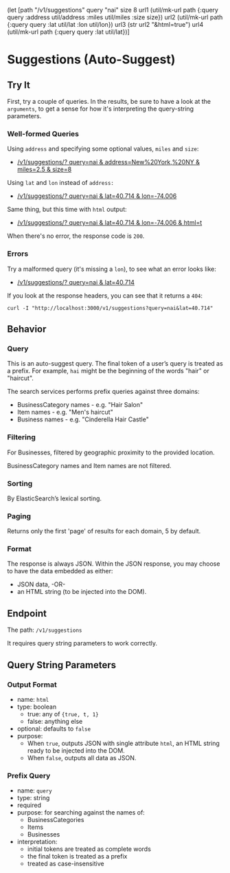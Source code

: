
  (let [path "/v1/suggestions"
        query "nai"
        size 8
        url1 (util/mk-url path {:query query
                                :address util/address
                                :miles util/miles
                                :size size})
        url2 (util/mk-url path {:query query
                                :lat util/lat
                                :lon util/lon})
        url3 (str url2 "&html=true")
        url4 (util/mk-url path {:query query :lat util/lat})]

# Suggestions (Auto-Suggest)
      
## Try It

First, try a couple of queries.  In the results, be sure to have a look at the `arguments`, to get a sense for how it's interpreting the query-string parameters.

### Well-formed Queries

Using `address` and specifying some optional values, `miles` and `size`:

* [/v1/suggestions/?
   query=nai &
   address=New%20York,%20NY &
   miles=2.5 &
   size=8
  ](http://localhost:3000/v1/suggestions?query=nai&address=New%20York,%20NY&miles=2.5&size=8)

Using `lat` and `lon` instead of `address:`

* [/v1/suggestions/?
   query=nai &
   lat=40.714 &
   lon=-74.006
  ](http://localhost:3000/v1/suggestions?query=nai&lat=40.714&lon=-74.006)

Same thing, but this time with `html` output:

* [/v1/suggestions/?
   query=nai &
   lat=40.714 &
   lon=-74.006 &
   html=t
  ](http://localhost:3000/v1/suggestions?query=nai&lat=40.714&lon=-74.006&html=t)

When there's no error, the response code is `200`.

### Errors

Try a malformed query (it's missing a `lon`), to see what an error looks like:

* [/v1/suggestions/?
   query=nai &
   lat=40.714
  ](http://localhost:3000/v1/suggestions?query=nai&lat=40.714)

If you look at the response headers, you can see that it returns a `404`:

`curl -I "http://localhost:3000/v1/suggestions?query=nai&lat=40.714"`


## Behavior

### Query

This is an auto-suggest query.  The final token of a user’s query is treated as a prefix.  For example, `hai` might be the beginning of the words "hair" or "haircut".
      
The search services performs prefix queries against three domains:

* BusinessCategory names - e.g. "Hair Salon"
* Item names - e.g. "Men's haircut"
* Business names - e.g. "Cinderella Hair Castle"
      

### Filtering

For Businesses, filtered by geographic proximity to the provided location.

BusinessCategory names and Item names are not filtered.
      
### Sorting

By ElasticSearch’s lexical sorting.
      
### Paging

Returns only the first 'page' of results for each domain, 5 by default.

### Format

The response is always JSON.  Within the JSON response, you may choose to have the data embedded as either:

* JSON data, -OR-
* an HTML string (to be injected into the DOM).
      
## Endpoint

The path: `/v1/suggestions`

It requires query string parameters to work correctly.
      
## Query String Parameters
      
### Output Format

* name: `html`
* type: boolean
  * true: any of `{true, t, 1}`
  * false: anything else
* optional: defaults to `false`
* purpose:
  * When `true`, outputs JSON with single attribute `html`, an HTML string ready to be injected into the DOM.
  * When `false`, outputs all data as JSON.
      
### Prefix Query

* name: `query`
* type: string
* required
* purpose: for searching against the names of:
  * BusinessCategories
  * Items
  * Businesses
* interpretation:
  * initial tokens are treated as complete words
  * the final token is treated as a prefix
  * treated as case-insensitive
